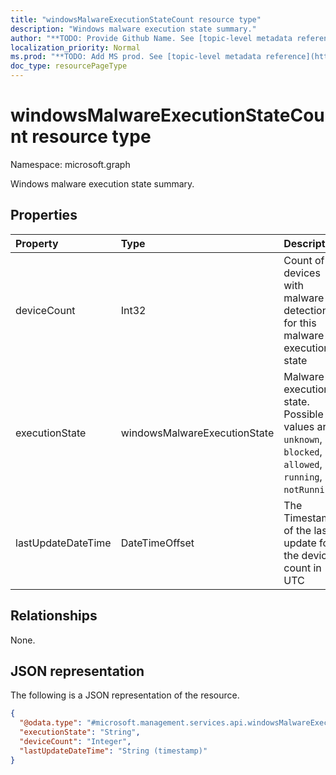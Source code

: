```yaml
---
title: "windowsMalwareExecutionStateCount resource type"
description: "Windows malware execution state summary."
author: "**TODO: Provide Github Name. See [topic-level metadata reference](https://msgo.azurewebsites.net/add/document/guidelines/metadata.html#topic-level-metadata)**"
localization_priority: Normal
ms.prod: "**TODO: Add MS prod. See [topic-level metadata reference](https://msgo.azurewebsites.net/add/document/guidelines/metadata.html#topic-level-metadata)**"
doc_type: resourcePageType
---
```


# windowsMalwareExecutionStateCount resource type


Namespace: microsoft.graph

Windows malware execution state summary.

## Properties
|Property|Type|Description|
|:---|:---|:---|
|deviceCount|Int32|Count of devices with malware detections for this malware execution state|
|executionState|windowsMalwareExecutionState|Malware execution state. Possible values are: `unknown`, `blocked`, `allowed`, `running`, `notRunning`.|
|lastUpdateDateTime|DateTimeOffset|The Timestamp of the last update for the device count in UTC|

## Relationships
None.

## JSON representation
The following is a JSON representation of the resource.
<!-- {
  "blockType": "resource",
  "@odata.type": "microsoft.management.services.api.windowsMalwareExecutionStateCount"
}
-->
``` json
{
  "@odata.type": "#microsoft.management.services.api.windowsMalwareExecutionStateCount",
  "executionState": "String",
  "deviceCount": "Integer",
  "lastUpdateDateTime": "String (timestamp)"
}
```

